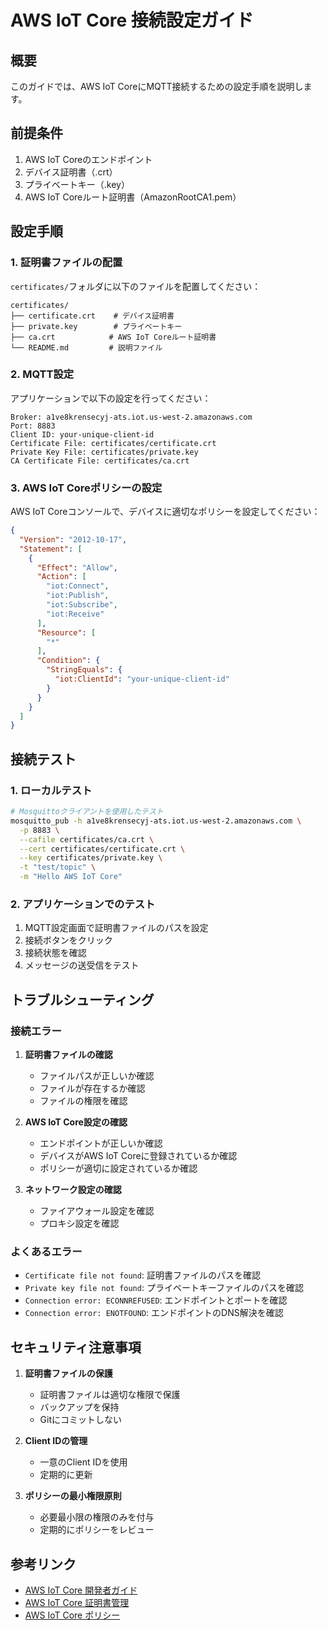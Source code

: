 # AWS IoT Core 接続設定ガイド

## 概要

このガイドでは、AWS IoT CoreにMQTT接続するための設定手順を説明します。

## 前提条件

1. AWS IoT Coreのエンドポイント
2. デバイス証明書（.crt）
3. プライベートキー（.key）
4. AWS IoT Coreルート証明書（AmazonRootCA1.pem）

## 設定手順

### 1. 証明書ファイルの配置

`certificates/`フォルダに以下のファイルを配置してください：

```
certificates/
├── certificate.crt    # デバイス証明書
├── private.key        # プライベートキー
├── ca.crt            # AWS IoT Coreルート証明書
└── README.md         # 説明ファイル
```

### 2. MQTT設定

アプリケーションで以下の設定を行ってください：

```
Broker: a1ve8krensecyj-ats.iot.us-west-2.amazonaws.com
Port: 8883
Client ID: your-unique-client-id
Certificate File: certificates/certificate.crt
Private Key File: certificates/private.key
CA Certificate File: certificates/ca.crt
```

### 3. AWS IoT Coreポリシーの設定

AWS IoT Coreコンソールで、デバイスに適切なポリシーを設定してください：

```json
{
  "Version": "2012-10-17",
  "Statement": [
    {
      "Effect": "Allow",
      "Action": [
        "iot:Connect",
        "iot:Publish",
        "iot:Subscribe",
        "iot:Receive"
      ],
      "Resource": [
        "*"
      ],
      "Condition": {
        "StringEquals": {
          "iot:ClientId": "your-unique-client-id"
        }
      }
    }
  ]
}
```

## 接続テスト

### 1. ローカルテスト

```bash
# Mosquittoクライアントを使用したテスト
mosquitto_pub -h a1ve8krensecyj-ats.iot.us-west-2.amazonaws.com \
  -p 8883 \
  --cafile certificates/ca.crt \
  --cert certificates/certificate.crt \
  --key certificates/private.key \
  -t "test/topic" \
  -m "Hello AWS IoT Core"
```

### 2. アプリケーションでのテスト

1. MQTT設定画面で証明書ファイルのパスを設定
2. 接続ボタンをクリック
3. 接続状態を確認
4. メッセージの送受信をテスト

## トラブルシューティング

### 接続エラー

1. **証明書ファイルの確認**
   - ファイルパスが正しいか確認
   - ファイルが存在するか確認
   - ファイルの権限を確認

2. **AWS IoT Core設定の確認**
   - エンドポイントが正しいか確認
   - デバイスがAWS IoT Coreに登録されているか確認
   - ポリシーが適切に設定されているか確認

3. **ネットワーク設定の確認**
   - ファイアウォール設定を確認
   - プロキシ設定を確認

### よくあるエラー

- `Certificate file not found`: 証明書ファイルのパスを確認
- `Private key file not found`: プライベートキーファイルのパスを確認
- `Connection error: ECONNREFUSED`: エンドポイントとポートを確認
- `Connection error: ENOTFOUND`: エンドポイントのDNS解決を確認

## セキュリティ注意事項

1. **証明書ファイルの保護**
   - 証明書ファイルは適切な権限で保護
   - バックアップを保持
   - Gitにコミットしない

2. **Client IDの管理**
   - 一意のClient IDを使用
   - 定期的に更新

3. **ポリシーの最小権限原則**
   - 必要最小限の権限のみを付与
   - 定期的にポリシーをレビュー

## 参考リンク

- [AWS IoT Core 開発者ガイド](https://docs.aws.amazon.com/iot/latest/developerguide/)
- [AWS IoT Core 証明書管理](https://docs.aws.amazon.com/iot/latest/developerguide/x509-certs.html)
- [AWS IoT Core ポリシー](https://docs.aws.amazon.com/iot/latest/developerguide/iot-policies.html) 